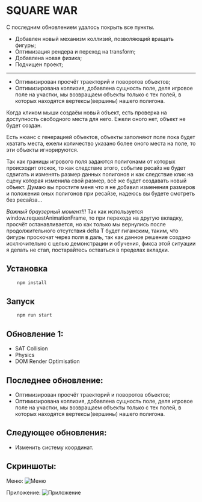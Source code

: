 # SQUARE WAR

С последним обновлением удалось покрыть все пункты.

- Добавлен новый механизм коллизий, позволяющий вращать фигуры;
- Оптимизация рендера и переход на transform;
- Добавлена новая физика;
- Подчищен проект;

- -------

- Оптимизирован просчёт траекторий и поворотов объектов;
- Оптимизирована коллизия, добавлена сущность поле, деля игровое поле на участки, мы возвращаем объекты только
с тех полей, в которых находятся вертексы(вершины) нашего полигона.

Когда кликом мыши создаём новый объект, есть проверка на доступность свободного места для него. Ежели оного нет, объект не будет создан.

Есть нюанс с генерацией объектов, объекты заполняют поле пока будет хватать места, ежели количество указано более оного места на поле, то эти объекты игнорируются.

Так как границы игрового поля задаются полигонами от которых происходит отскок, то как следствие этого, событие ресайз не будет сдвигать и изменять размер данных полигонов и как следствие клик на сцену которая изменила свой размер, всё же будет создавать новый объект. Думаю вы простите меня что я не добавил изменения размеров и положения
оных полигонов при ресайзе, надеюсь вы будете смотреть без ресайза...

*Важный браузерный момент!!!*
Так как используется window.requestAnimationFrame, то при переходе на другую вкладку, просчёт останавливается, но 
как только мы вернулись после продолжительного отсутствия delta T будет гиганским, таким, что фигуры проскочат
через поля в даль, так как данное решение создано исключительно с целью демонстрации и обучения, фикса этой ситуации я делать не стал, постарайтесь остваться в пределах вкладки.


## Установка

```js
    npm install
```

## Запуск

```js
    npm run start
```

## Обновление 1:
- SAT Collision
- Physics
- DOM Render Optimisation

## Последнее обновление:
- Оптимизирован просчёт траекторий и поворотов объектов;
- Оптимизирована коллизия, добавлена сущность поле, деля игровое поле на участки, мы возвращаем объекты только
с тех полей, в которых находятся вертексы(вершины) нашего полигона.

## Следующее обновления:
- Изменить систему координат.



## Скриншоты:

Меню:
![Меню](https://4.downloader.disk.yandex.ru/disk/91ecaf97f66b9c16a5a4328565ed11f600a971b3cac27bcfdd06f4cf6d21e6a5/5975b473/Lkd81OBiTzwC7owqop4HlxJ21mooxa5CseyK-7jsuf0xW18l0asFaVU7rHhHK51_3pNNtsOqQbLW1NbeU0Z3dg%3D%3D?uid=0&filename=2017-07-24_07-47-20.png&disposition=inline&hash=&limit=0&content_type=image%2Fpng&fsize=33943&hid=d247e585e5fd42b1d025ee7e40a9f134&media_type=image&tknv=v2&etag=c3be0c20f0d630b0dd1bf6cec84cdc30)

Приложение:
![Приложение](https://1.downloader.disk.yandex.ru/disk/f5377b0f84b50bac3c199ac77aa3faa54d5b5202cc821d3cf344bd95c6cb1b85/5975b5ea/Lkd81OBiTzwC7owqop4Hl2l0s2i0Veq4Q0he8WclSQmXeBNt4nmCpU13o9suQdBTKwr6H7R7hsIlYDhae6YxnQ%3D%3D?uid=0&filename=2017-07-24_07-54-15.png&disposition=inline&hash=&limit=0&content_type=image%2Fpng&fsize=41172&hid=66e833b891d57edbf86d6beda1e72050&media_type=image&tknv=v2&etag=0483deda2754b5538bf9f4e4af8bfa58)